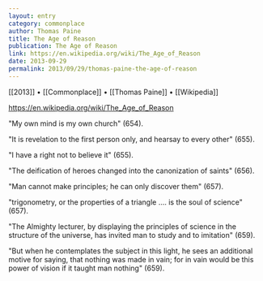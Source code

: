 ```yaml
---
layout: entry
category: commonplace
author: Thomas Paine
title: The Age of Reason
publication: The Age of Reason
link: https://en.wikipedia.org/wiki/The_Age_of_Reason
date: 2013-09-29
permalink: 2013/09/29/thomas-paine-the-age-of-reason
---
```


[[2013]] • [[Commonplace]] • [[Thomas Paine]] • [[Wikipedia]]

https://en.wikipedia.org/wiki/The_Age_of_Reason

"My own mind is my own church" (654).

"It is revelation to the first person only, and hearsay to every other" (655).

"I have a right not to believe it" (655). 

"The deification of heroes changed into the canonization of saints" (656).

"Man cannot make principles; he can only discover them" (657).

"trigonometry, or the properties of a triangle …. is the soul of science" (657).

"The Almighty lecturer, by displaying the principles of science in the structure of the universe, has invited man to study and to imitation" (659).

"But when he contemplates the subject in this light, he sees an additional motive for saying, that nothing was made in vain; for in vain would be this power of vision if it taught man nothing" (659).﻿
 
